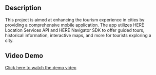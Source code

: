## Description
This project is aimed at enhancing the tourism experience in cities by providing a comprehensive mobile application. The app utilizes HERE Location Services API and HERE Navigator SDK to offer guided tours, historical information, interactive maps, and more for tourists exploring a city.

## Video Demo
[Click here to watch the demo video](./HERE_APOGEE/Tourism%20(1).mp4)
